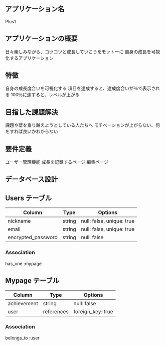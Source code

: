 ## アプリケーション名

Plus1

## アプリケーションの概要
 
日々楽しみながら、コツコツと成長していこうをモットーに
自身の成長を可視化するアプリケーション

## 特徴

自身の成長度合いを可視化する
項目を達成すると、達成度合いが％で表示される
100％に達すると、レベルが上がる
 
## 目指した課題解決
 
課題や壁を乗り越えようとしている人たちへ
モチベーションが上がらない、何をすれば良いかわからない

## 要件定義

ユーザー管理機能
成長を記録するページ
編集ページ

## データベース設計

## Users テーブル

| Column              | Type   | Options                   |
| ------------------- | ------ | ------------------------- |
| nickname            | string | null: false, unique: true |
| email               | string | null: false, unique: true |
| encrypted_password  | string | null: false               |

### Association
has_one :mypage

## Mypage テーブル

| Column               | Type       | Options           |
| -------------------- | ---------- | ----------------- |
| achievement          | string     | null: false       |
| user                 | references | foreign_key: true |

### Association
belongs_to :user
